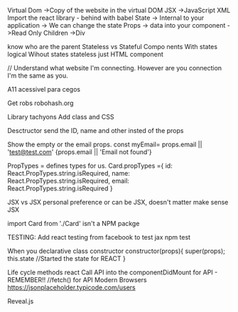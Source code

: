 Virtual Dom
    ->Copy of the website in the virtual DOM
JSX
    ->JavaScript XML Import the react library - behind with babel
State
    -> Internal to your application
    -> We can change the state 
Props
    -> data into your component
    ->Read Only
Children
    ->Div<div> know who are the parent
Stateless vs Stateful Compo nents
    With states logical
    Wihout states stateless just HTML component

//
Understand what website I'm connecting.
However are you connection I'm the same as you.

A11 acessivel para cegos

Get robs 
robohash.org

Library tachyons
    Add class and CSS

Desctructor
send the ID, name and other
insted of the props 

Show the empty or the email props.
const myEmail= props.email || 'test@test.com'
{props.email || 'Email not found'}


PropTypes = defines types for us.
Card.propTypes ={
    id: React.PropTypes.string.isRequired,
    name: React.PropTypes.string.isRequired,
    email: React.PropTypes.string.isRequired
}

JSX vs JSX
personal preference or can be JSX, doesn't matter 
make sense JSX 

import Card from './Card' isn't a NPM packge

TESTING:
Add react testing from facebook to test jax
npm test

When you declarative class constructor
constructor(props){
    super(props);
    this.state //Started the state for REACT
}

Life cycle methods react
Call API into the componentDidMount for API - REMEMBER!!
//fetch() for API Modern Browsers
https://jsonplaceholder.typicode.com/users


Reveal.js


